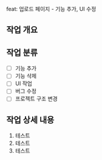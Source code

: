 feat: 업로드 페이지 - 기능 추가, UI 수정

## 작업 개요


## 작업 분류
- [ ] 기능 추가
- [ ] 기능 삭제
- [ ] UI 작업
- [ ] 버그 수정
- [ ] 프로젝트 구조 변경

## 작업 상세 내용
1. 테스트
2. 테스트
3. 테스트
